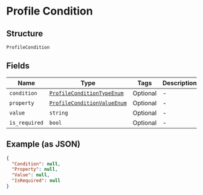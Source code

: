 
# Profile Condition

## Structure

`ProfileCondition`

## Fields

| Name | Type | Tags | Description |
|  --- | --- | --- | --- |
| `condition` | [`ProfileConditionTypeEnum`](../../doc/models/profile-condition-type-enum.md) | Optional | - |
| `property` | [`ProfileConditionValueEnum`](../../doc/models/profile-condition-value-enum.md) | Optional | - |
| `value` | `string` | Optional | - |
| `is_required` | `bool` | Optional | - |

## Example (as JSON)

```json
{
  "Condition": null,
  "Property": null,
  "Value": null,
  "IsRequired": null
}
```

